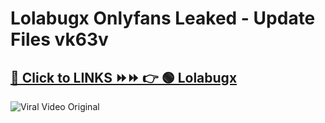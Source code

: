 
 # Lolabugx Onlyfans Leaked - Update Files vk63v

## <h2><a href="https://clipsfans.com/Lolabugx&ref=git">🔗 Click to LINKS ⏩⏩ 👉 🟢 Lolabugx </a></h2>

<a href="https://clipsfans.com/Lolabugx&ref=git" rel="nofollow" data-target="animated-image.originalLink"><img src="https://i.ibb.co.com/xMMVF88/686577567.gif" alt="Viral Video Original" style="max-width: 100%; display: inline-block;" data-target="animated-image.originalImage"></a>

